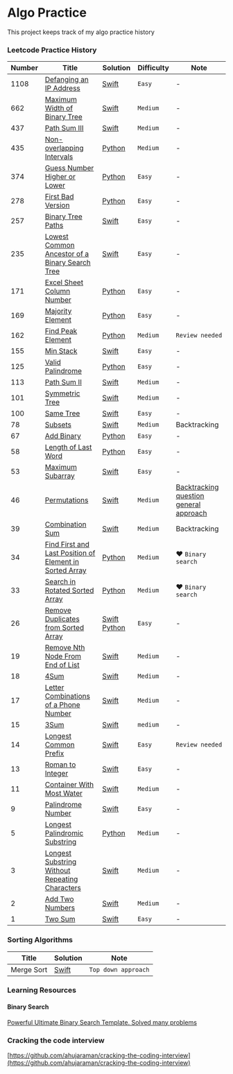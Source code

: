 # Algo Practice
This project keeps track of my algo practice history

### Leetcode Practice History

Number | Title | Solution | Difficulty | Note
--- | --- | --- | --- | ---
1108 | [Defanging an IP Address](https://leetcode.com/problems/defanging-an-ip-address/) | [Swift](https://github.com/jimmy0804/leetcode-practice/blob/master/leetcode/easy/defanging-an-ip-address.swift) | `Easy` | -
662 | [Maximum Width of Binary Tree](https://leetcode.com/problems/maximum-width-of-binary-tree/submissions/) | [Swift](https://github.com/jimmy0804/leetcode-practice/blob/master/leetcode/medium/662-maximum-width-of-binary-tree.swift) | `Medium` | -
437 | [Path Sum III](https://leetcode.com/problems/path-sum-iii/) | [Swift](https://github.com/jimmy0804/algo-practice/blob/master/leetcode/medium/437-path-sum-III.swift) | `Medium` | -
435 | [Non-overlapping Intervals](https://leetcode.com/problems/non-overlapping-intervals/) | [Python](https://github.com/jimmy0804/algo-practice/blob/master/leetcode/medium/435-non-overlapping-intervals/435-non-overlapping-intervals.py) | `Medium` | -
374 | [Guess Number Higher or Lower](https://leetcode.com/problems/guess-number-higher-or-lower/) | [Python](https://github.com/jimmy0804/algo-practice/blob/master/leetcode/easy/374-guess-number-higher-or-lower/main.py) | `Easy` | -
278 | [First Bad Version](https://leetcode.com/problems/first-bad-version/) | [Python](https://github.com/jimmy0804/algo-practice/blob/master/leetcode/easy/278-first-bad-version/main.py) | `Easy`| -
257 | [Binary Tree Paths](https://leetcode.com/problems/binary-tree-paths/) | [Swift](https://github.com/jimmy0804/leetcode-practice/blob/master/leetcode/easy/257-binary-tree-paths.swift) | `Easy` | -
235 | [Lowest Common Ancestor of a Binary Search Tree](https://leetcode.com/problems/lowest-common-ancestor-of-a-binary-search-tree/) | [Swift](https://github.com/jimmy0804/leetcode-practice/blob/master/leetcode/easy/235-lowest-common-ancestor-of-a-binary-search-tree.swift) | `Easy` | -
171 | [Excel Sheet Column Number](https://leetcode.com/problems/excel-sheet-column-number/) | [Python](https://github.com/jimmy0804/algo-practice/blob/master/leetcode/easy/171-excel-sheet-column-number/main.py) | `Easy` | -
169 | [Majority Element](https://leetcode.com/problems/majority-element/) | [Python](https://github.com/jimmy0804/algo-practice/blob/master/leetcode/easy/169-majority-element/main.py) | `Easy` | -
162 | [Find Peak Element](https://leetcode.com/problems/find-peak-element/) | [Python](https://github.com/jimmy0804/algo-practice/blob/master/leetcode/medium/162-find-peak-element/main.py) | `Medium` | `Review needed`
155 | [Min Stack](https://leetcode.com/problems/min-stack/) | [Swift](https://github.com/jimmy0804/leetcode-practice/blob/master/leetcode/easy/155-min-stack.swift) | `Easy` | -
125 | [Valid Palindrome](https://leetcode.com/problems/valid-palindrome/) | [Python](https://github.com/jimmy0804/algo-practice/blob/master/leetcode/easy/125-valid-palindrome/main.py) | `Easy` | -
113 | [Path Sum II](https://leetcode.com/problems/path-sum-ii/) | [Swift](https://github.com/jimmy0804/leetcode-practice/blob/master/leetcode/medium/113-path-sum-2.swift) | `Medium` | -
101 | [Symmetric Tree](https://leetcode.com/problems/symmetric-tree/) | [Swift](https://github.com/jimmy0804/leetcode-practice/blob/master/leetcode/medium/101-symmetric-tree.swift) | `Medium` | -
100 | [Same Tree](https://leetcode.com/problems/same-tree/) | [Swift](https://github.com/jimmy0804/leetcode-practice/blob/master/leetcode/easy/100-same-tree.swift) | `Easy` | -
78 | [Subsets](https://leetcode.com/problems/subsets/) | [Swift](https://github.com/jimmy0804/leetcode-practice/blob/master/leetcode/medium/78-subsets.swift) | `Medium` | Backtracking
67 | [Add Binary](https://leetcode.com/problems/add-binary/) | [Python](https://github.com/jimmy0804/algo-practice/blob/master/leetcode/easy/67-add-binary/main.py) | `Easy` | -
58 | [Length of Last Word](https://leetcode.com/problems/length-of-last-word/) | [Python](https://github.com/jimmy0804/algo-practice/blob/master/leetcode/easy/58-length-of-last-word/main.py) | `Easy` | -
53 | [Maximum Subarray](https://leetcode.com/problems/maximum-subarray/) | [Swift](https://github.com/jimmy0804/algo-practice/blob/master/leetcode/easy/53-maxiumu-subarray.swift) | `Easy` | -
46 | [Permutations](https://leetcode.com/problems/permutations/) | [Swift](https://github.com/jimmy0804/leetcode-practice/blob/master/leetcode/medium/46-permutations.swift) | `Medium` | [Backtracking question general approach](https://leetcode.com/problems/combination-sum/discuss/16502/A-general-approach-to-backtracking-questions-in-Java-(Subsets-Permutations-Combination-Sum-Palindrome-Partitioning))
39 | [Combination Sum](https://leetcode.com/problems/combination-sum/) | [Swift](https://github.com/jimmy0804/leetcode-practice/blob/master/leetcode/medium/39-combination-sum.swift) | `Medium` | Backtracking
34 | [Find First and Last Position of Element in Sorted Array](https://leetcode.com/problems/find-first-and-last-position-of-element-in-sorted-array/) | [Python](https://github.com/jimmy0804/algo-practice/blob/master/leetcode/medium/34-find-first-and-last-position-of-element-in-sorted-array/main.py) | `Medium` | ❤️ `Binary search`
33 | [Search in Rotated Sorted Array](https://leetcode.com/problems/search-in-rotated-sorted-array/) | [Python](https://github.com/jimmy0804/algo-practice/blob/master/leetcode/medium/33-search-in-rotated-sorted-array/main.py) | `Medium` | ❤️ `Binary search`
26 | [Remove Duplicates from Sorted Array](https://leetcode.com/problems/remove-duplicates-from-sorted-array/) | [Swift](https://github.com/jimmy0804/algo-practice/blob/master/leetcode/easy/26-remove-duplicates-from-sorted-array/main.swift) [Python](https://github.com/jimmy0804/algo-practice/blob/master/leetcode/easy/26-remove-duplicates-from-sorted-array/main.py) | `Easy` | -
19 | [Remove Nth Node From End of List](https://leetcode.com/problems/remove-nth-node-from-end-of-list/) | [Swift](https://github.com/jimmy0804/leetcode-practice/blob/master/leetcode/medium/19-remove-nth-node-from-end-of-list.swift) | `Medium` | -
18 | [4Sum](https://leetcode.com/problems/4sum/) | [Swift](https://github.com/jimmy0804/algo-practice/blob/master/leetcode/medium/18-4-sum.swift) | `Medium` | -
17 | [Letter Combinations of a Phone Number](https://leetcode.com/problems/letter-combinations-of-a-phone-number/) | [Swift](https://github.com/jimmy0804/algo-practice/blob/master/leetcode/medium/17-letter-combinations-of-a-phone-number.swift) | `Medium` | -
15 | [3Sum](https://leetcode.com/problems/3sum/) | [Swift](https://github.com/jimmy0804/algo-practice/blob/master/leetcode/medium/15-3-sum.swift) | `medium` | -
14 | [Longest Common Prefix](https://leetcode.com/problems/longest-common-prefix/) | [Swift](https://github.com/jimmy0804/leetcode-practice/blob/master/leetcode/easy/14-longest-common-prefix.swift) | `Easy` | `Review needed`
13 | [Roman to Integer](https://leetcode.com/problems/roman-to-integer/) | [Swift](https://github.com/jimmy0804/leetcode-practice/blob/master/leetcode/easy/13-roman-to-Integer.swift) | `Easy` | -
11 | [Container With Most Water](https://leetcode.com/problems/container-with-most-water/) | [Swift](https://github.com/jimmy0804/algo-practice/blob/master/leetcode/medium/11-container-with-most-water.swift) | `Medium` | -
9 | [Palindrome Number](https://leetcode.com/problems/palindrome-number/) | [Swift](https://github.com/jimmy0804/leetcode-practice/blob/master/leetcode/easy/palindrome-number.swift) | `Easy` |-
5 | [Longest Palindromic Substring](https://leetcode.com/problems/longest-palindromic-substring/) | [Python](https://github.com/jimmy0804/algo-practice/blob/master/leetcode/medium/5-longest-palindromice-substring/main.py) | `Medium` | -
3 | [Longest Substring Without Repeating Characters](https://leetcode.com/problems/longest-substring-without-repeating-characters) | [Swift](https://github.com/jimmy0804/leetcode-practice/blob/master/leetcode/medium/3-longest-substring-without-repeating-characters.swift) | `Medium` | -
2 | [Add Two Numbers](https://leetcode.com/problems/add-two-numbers/) | [Swift](https://github.com/jimmy0804/leetcode-practice/blob/master/leetcode/medium/2-add-two-numbers.swift) | `Medium` | -
1 | [Two Sum](https://leetcode.com/problems/two-sum/) | [Swift](https://github.com/jimmy0804/leetcode-practice/blob/master/leetcode/easy/1-two-sum.swift) | `Easy` | -


### Sorting Algorithms

Title | Solution | Note
--- | --- | ---
Merge Sort | [Swift](https://github.com/jimmy0804/leetcode-practice/blob/master/misc/merge-sort.swift) | `Top down approach`


### Learning Resources

#### Binary Search
[Powerful Ultimate Binary Search Template. Solved many problems](https://leetcode.com/discuss/general-discussion/786126/python-powerful-ultimate-binary-search-template-solved-many-problems)

### Cracking the code interview
[https://github.com/ahujaraman/cracking-the-coding-interview](https://github.com/ahujaraman/cracking-the-coding-interview)
